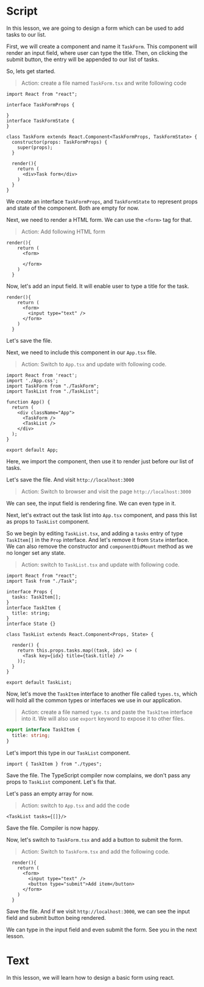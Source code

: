 # Script

In this lesson, we are going to design a form which can be used to add tasks to our list.

First, we will create a component and name it `TaskForm`. This component will render an input field, where user can type the title. Then, on clicking the submit button, the entry will be appended to our list of tasks.

So, lets get started.

> Action: create a file named `TaskForm.tsx` and write following code

```tsx
import React from "react";

interface TaskFormProps {
  
}
interface TaskFormState {
}

class TaskForm extends React.Component<TaskFormProps, TaskFormState> {
  constructor(props: TaskFormProps) {
    super(props);
  }

  render(){
    return (
      <div>Task form</div>
    )
  }
}
```

We create an interface `TaskFormProps`, and `TaskFormState` to represent  props and state of the component. Both are empty for now.

Next, we need to render a HTML form. We can use the `<form>` tag for that.

> Action: Add following HTML form

```tsx
render(){
    return (
      <form>
        
      </form>
    )
  }
```

Now, let's add an input field. It will enable user to type a title for the task.

```tsx
render(){
    return (
      <form>
        <input type="text" />
      </form>
    )
  }
```

Let's save the file.

Next, we need to include this component in our `App.tsx` file.

> Action: Switch to `App.tsx` and update with following code.

```tsx
import React from 'react';
import './App.css';
import TaskForm from "./TaskForm";
import TaskList from "./TaskList";

function App() {
  return (
    <div className="App">
      <TaskForm />
      <TaskList />
    </div>
  );
}

export default App;

```

Here, we import the component, then use it to render just before our list of tasks.

Let's save the file. And visit `http://localhost:3000`

> Action: Switch to browser and visit the page `http://localhost:3000`

We can see, the input field is rendering fine. We can even type in it.

Next, let's extract out the task list into `App.tsx` component, and pass this list as props to `TaskList` component.

So we begin by editing `TaskList.tsx`, and adding a `tasks` entry of type `TaskItem[]` in the `Prop` interface. And let's remove it from `State` interface. We can also remove the constructor and `componentDidMount` method as we no longer set any state.

> Action: switch to `TaskList.tsx` and update with following code.

```tsx
import React from "react";
import Task from "./Task";

interface Props {
  tasks: TaskItem[];
}
interface TaskItem {
  title: string;
}
interface State {}

class TaskList extends React.Component<Props, State> {
  
  render() {
    return this.props.tasks.map((task, idx) => (
      <Task key={idx} title={task.title} />
    ));
  }
}

export default TaskList;

```

Now, let's move the `TaskItem` interface to another file called `types.ts`, which will hold all the common types or interfaces we use in our application.

> Action: create a file named `type.ts` and paste the `TaskItem` interface into it. We will also use `export` keyword to expose it to other files.

```ts
export interface TaskItem {
  title: string;
}
```

Let's import this type in our `TaskList` component. 

```tsx
import { TaskItem } from "./types";
```

Save the file. The TypeScript compiler now complains, we don't pass any props to `TaskList` component. Let's fix that.

Let's  pass an empty array for now.

> Action: switch to `App.tsx` and add the code

```tsx
<TaskList tasks={[]}/>
```

Save the file. Compiler is now happy.

Now, let's switch to `TaskForm.tsx` and add a button to submit the form.

> Action: Switch to `TaskForm.tsx` and add the following code.

```tsx
  render(){
    return (
      <form>
        <input type="text" />
        <button type="submit">Add item</button>
      </form>
    )
  }
```

Save the file. And if we visit `http://localhost:3000`, we can see the input field and submit button being rendered.

We can type in the input field and even submit the form. See you in the next lesson.

# Text

In this lesson, we will learn how to design a basic form using react.
